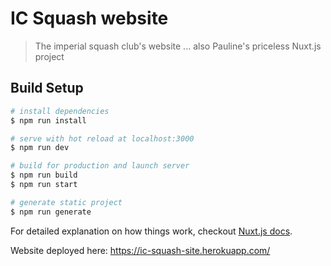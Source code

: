 # IC Squash website

> The imperial squash club's website ... also Pauline's priceless Nuxt.js project

## Build Setup

``` bash
# install dependencies
$ npm run install

# serve with hot reload at localhost:3000
$ npm run dev

# build for production and launch server
$ npm run build
$ npm run start

# generate static project
$ npm run generate
```

For detailed explanation on how things work, checkout [Nuxt.js docs](https://nuxtjs.org).

Website deployed here: https://ic-squash-site.herokuapp.com/
